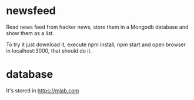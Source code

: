# newsfeed
Read news feed from hacker news, store them in a Mongodb database and show them as a list.

To try it just download it, execute npm install, npm start and open browser in localhost:3000, that should do it.

# database
It's stored in https://mlab.com
